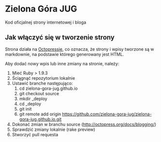 Zielona Góra JUG
================
Kod oficjalnej strony internetowej i bloga

Jak włączyć się w tworzenie strony
----------------------------------
Strona działa na <a href="http://octopress.org/">Octopressie</a>, co oznacza, że strony i wpisy tworzone są w markdownie, na podstawie którego generowany jest HTML.

Aby dodać nowy wpis lub inne zmiany na stronie, należy:
1. Mieć Ruby > 1.9.3
2. Ściągnąć repozytorium lokalnie
3. Ustawić branche następująco: 
    1. cd zielona-gora-jug.github.io
    2. git checkout source
    3. mkdir _deploy
    4. cd _deploy
    5. git init
    6. git remote add origin https://github.com/zielona-gora-jug/zielona-gora-jug.github.io.git
3. Dokonać zmian w branchu source (http://octopress.org/docs/blogging/)
4. Sprawdzić zmiany lokalnie (rake preview)
5. Stworzyć pull requesta
